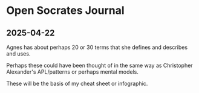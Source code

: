# Open Socrates Journal

## 2025-04-22

Agnes has about perhaps 20 or 30 terms that she defines and describes and uses. 

Perhaps these could have been thought of in the same way as Christopher Alexander's APL/patterns or perhaps mental models. 

These will be the basis of my cheat sheet or infographic. 

